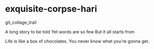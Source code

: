 # exquisite-corpse-hari
git_collage_trail

A long story to be told
Yet words are so few
But it all starts from

Life is like a box of chocolates. You never know what you're gonna get.
